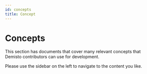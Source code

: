 ```yaml
---
id: concepts
title: Concept
---
```


# Concepts

This section has documents that cover many relevant concepts that Demisto contributors can use for development.

Please use the sidebar on the left to navigate to the content you like.

